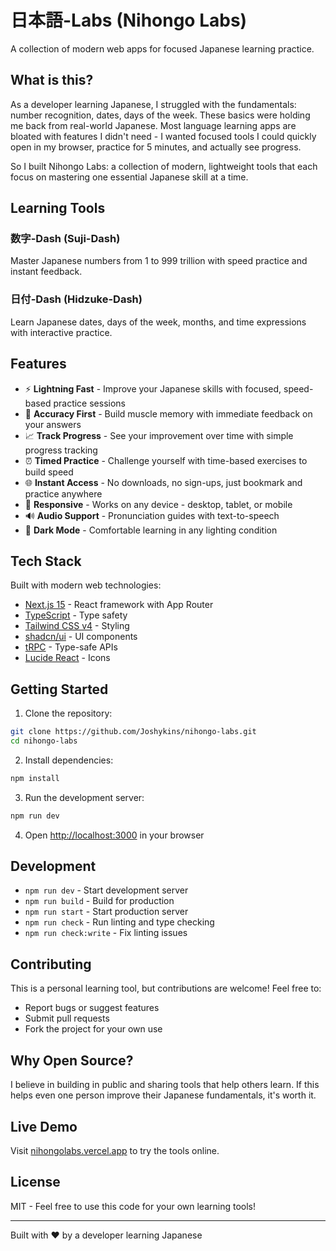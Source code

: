 # 日本語-Labs (Nihongo Labs)

A collection of modern web apps for focused Japanese learning practice.

## What is this?

As a developer learning Japanese, I struggled with the fundamentals: number recognition, dates, days of the week. These basics were holding me back from real-world Japanese. Most language learning apps are bloated with features I didn't need - I wanted focused tools I could quickly open in my browser, practice for 5 minutes, and actually see progress.

So I built Nihongo Labs: a collection of modern, lightweight tools that each focus on mastering one essential Japanese skill at a time.

## Learning Tools

### 数字-Dash (Suji-Dash)
Master Japanese numbers from 1 to 999 trillion with speed practice and instant feedback.

### 日付-Dash (Hidzuke-Dash)  
Learn Japanese dates, days of the week, months, and time expressions with interactive practice.

## Features

- ⚡ **Lightning Fast** - Improve your Japanese skills with focused, speed-based practice sessions
- 🎯 **Accuracy First** - Build muscle memory with immediate feedback on your answers  
- 📈 **Track Progress** - See your improvement over time with simple progress tracking
- ⏰ **Timed Practice** - Challenge yourself with time-based exercises to build speed
- 🌐 **Instant Access** - No downloads, no sign-ups, just bookmark and practice anywhere
- 📱 **Responsive** - Works on any device - desktop, tablet, or mobile
- 🔊 **Audio Support** - Pronunciation guides with text-to-speech
- 🌙 **Dark Mode** - Comfortable learning in any lighting condition

## Tech Stack

Built with modern web technologies:

- [Next.js 15](https://nextjs.org) - React framework with App Router
- [TypeScript](https://typescriptlang.org) - Type safety
- [Tailwind CSS v4](https://tailwindcss.com) - Styling
- [shadcn/ui](https://ui.shadcn.com) - UI components
- [tRPC](https://trpc.io) - Type-safe APIs
- [Lucide React](https://lucide.dev) - Icons

## Getting Started

1. Clone the repository:
```bash
git clone https://github.com/Joshykins/nihongo-labs.git
cd nihongo-labs
```

2. Install dependencies:
```bash
npm install
```

3. Run the development server:
```bash
npm run dev
```

4. Open [http://localhost:3000](http://localhost:3000) in your browser

## Development

- `npm run dev` - Start development server
- `npm run build` - Build for production
- `npm run start` - Start production server
- `npm run check` - Run linting and type checking
- `npm run check:write` - Fix linting issues

## Contributing

This is a personal learning tool, but contributions are welcome! Feel free to:

- Report bugs or suggest features
- Submit pull requests
- Fork the project for your own use

## Why Open Source?

I believe in building in public and sharing tools that help others learn. If this helps even one person improve their Japanese fundamentals, it's worth it.

## Live Demo

Visit [nihongolabs.vercel.app](https://nihongolabs.vercel.app) to try the tools online.

## License

MIT - Feel free to use this code for your own learning tools!

---

Built with ❤️ by a developer learning Japanese
